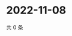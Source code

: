 # 2022-11-08

共 0 条

<!-- BEGIN WEIBO -->
<!-- 最后更新时间 Tue Nov 08 2022 05:00:53 GMT+0800 (China Standard Time) -->

<!-- END WEIBO -->
